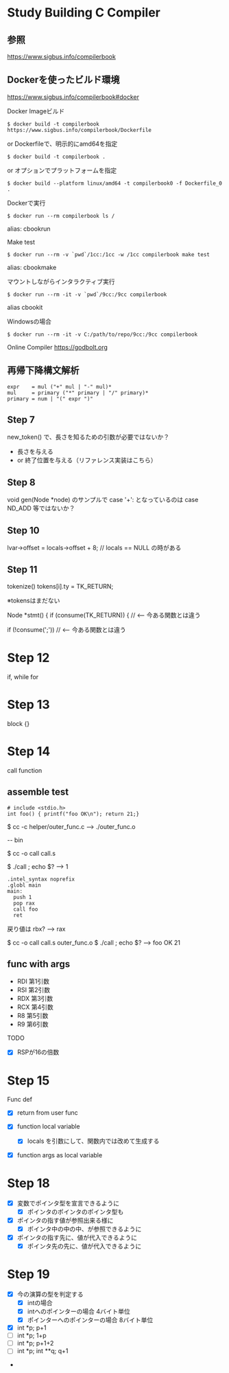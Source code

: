 # Study Building C Compiler

## 参照
https://www.sigbus.info/compilerbook

## Dockerを使ったビルド環境

https://www.sigbus.info/compilerbook#docker

Docker Imageビルド

```
$ docker build -t compilerbook https://www.sigbus.info/compilerbook/Dockerfile
```

or Dockerfileで、明示的にamd64を指定

```
$ docker build -t compilerbook .
```


or オプションでプラットフォームを指定

```
$ docker build --platform linux/amd64 -t compilerbook0 -f Dockerfile_0 .
```


Dockerで実行

```
$ docker run --rm compilerbook ls /
```

alias: cbookrun

Make test

```
$ docker run --rm -v `pwd`/1cc:/1cc -w /1cc compilerbook make test
```
alias: cbookmake

マウントしながらインタラクティブ実行

```
$ docker run --rm -it -v `pwd`/9cc:/9cc compilerbook
```

alias cbookit


Windowsの場合

```
$ docker run --rm -it -v C:/path/to/repo/9cc:/9cc compilerbook
```



Online Compiler
https://godbolt.org


## 再帰下降構文解析

```
expr    = mul ("+" mul | "-" mul)*
mul     = primary ("*" primary | "/" primary)*
primary = num | "(" expr ")"
```

## Step 7

new_token() で、長さを知るための引数が必要ではないか？
- 長さを与える
- or 終了位置を与える（リファレンス実装はこちら）

## Step 8

void gen(Node *node)  のサンプルで case '+': となっているのは case ND_ADD 等ではないか？

## Step 10

lvar->offset = locals->offset + 8; // locals == NULL の時がある

## Step 11

tokenize() tokens[i].ty = TK_RETURN;

※tokensはまだない

Node *stmt() {
  if (consume(TK_RETURN)) { // <-- 今ある関数とは違う

if (!consume(';'))  // <-- 今ある関数とは違う

# Step 12
if, while for

# Step 13
block {}

# Step 14
call function

## assemble test

```
# include <stdio.h>
int foo() { printf("foo OK\n"); return 21;}
```

$ cc -c helper/outer_func.c 
  --> ./outer_func.o

-- bin

$ cc -o call call.s

$ ./call ; echo $?
--> 1

```
.intel_syntax noprefix
.globl main
main:
  push 1
  pop rax
  call foo
  ret
```

戻り値は rbx? --> rax





$ cc -o call call.s outer_func.o 
$ ./call ; echo $?
-->
foo OK
21

## func with args

- RDI	第1引数
- RSI	第2引数
- RDX	第3引数
- RCX	第4引数
- R8	第5引数
- R9	第6引数

TODO
- [x] RSPが16の倍数

# Step 15

Func def

- [x] return from user func
- [x] function local variable
  - [x] locals を引数にして、関数内では改めて生成する
- [x] function args as local variable


# Step 18

- [x] 変数でポインタ型を宣言できるように
  - [x] ポインタのポインタのポインタ型も
- [x] ポインタの指す値が参照出来る様に
  - [x] ポインタ中の中の中、が参照できるように
- [x] ポインタの指す先に、値が代入できるように
  - [x] ポインタ先の先に、値が代入できるように

# Step 19

- [x] 今の演算の型を判定する
  - [x] intの場合
  - [x] intへのポインターの場合 4バイト単位
  - [x] ポインターへのポインターの場合 8バイト単位
- [x] int *p; p+1
- [ ] int *p; 1+p
- [ ] int *p; p+1+2
- [ ] int *p; int **q; q+1
- 






